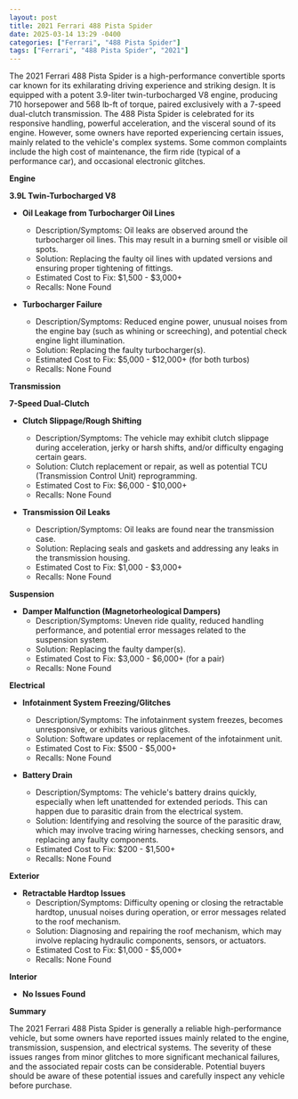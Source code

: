 ```yaml
---
layout: post
title: 2021 Ferrari 488 Pista Spider
date: 2025-03-14 13:29 -0400
categories: ["Ferrari", "488 Pista Spider"]
tags: ["Ferrari", "488 Pista Spider", "2021"]
---
```

The 2021 Ferrari 488 Pista Spider is a high-performance convertible sports car known for its exhilarating driving experience and striking design. It is equipped with a potent 3.9-liter twin-turbocharged V8 engine, producing 710 horsepower and 568 lb-ft of torque, paired exclusively with a 7-speed dual-clutch transmission. The 488 Pista Spider is celebrated for its responsive handling, powerful acceleration, and the visceral sound of its engine. However, some owners have reported experiencing certain issues, mainly related to the vehicle's complex systems. Some common complaints include the high cost of maintenance, the firm ride (typical of a performance car), and occasional electronic glitches.

**Engine**

**3.9L Twin-Turbocharged V8**

*   **Oil Leakage from Turbocharger Oil Lines**
    *   Description/Symptoms: Oil leaks are observed around the turbocharger oil lines. This may result in a burning smell or visible oil spots.
    *   Solution: Replacing the faulty oil lines with updated versions and ensuring proper tightening of fittings.
    *   Estimated Cost to Fix: $1,500 - $3,000+
    *   Recalls: None Found

*   **Turbocharger Failure**
    *   Description/Symptoms: Reduced engine power, unusual noises from the engine bay (such as whining or screeching), and potential check engine light illumination.
    *   Solution: Replacing the faulty turbocharger(s).
    *   Estimated Cost to Fix: $5,000 - $12,000+ (for both turbos)
    *   Recalls: None Found

**Transmission**

**7-Speed Dual-Clutch**

*   **Clutch Slippage/Rough Shifting**
    *   Description/Symptoms: The vehicle may exhibit clutch slippage during acceleration, jerky or harsh shifts, and/or difficulty engaging certain gears.
    *   Solution: Clutch replacement or repair, as well as potential TCU (Transmission Control Unit) reprogramming.
    *   Estimated Cost to Fix: $6,000 - $10,000+
    *   Recalls: None Found

*   **Transmission Oil Leaks**
    *   Description/Symptoms: Oil leaks are found near the transmission case.
    *   Solution: Replacing seals and gaskets and addressing any leaks in the transmission housing.
    *   Estimated Cost to Fix: $1,000 - $3,000+
    *   Recalls: None Found

**Suspension**

*   **Damper Malfunction (Magnetorheological Dampers)**
    *   Description/Symptoms: Uneven ride quality, reduced handling performance, and potential error messages related to the suspension system.
    *   Solution: Replacing the faulty damper(s).
    *   Estimated Cost to Fix: $3,000 - $6,000+ (for a pair)
    *   Recalls: None Found

**Electrical**

*   **Infotainment System Freezing/Glitches**
    *   Description/Symptoms: The infotainment system freezes, becomes unresponsive, or exhibits various glitches.
    *   Solution: Software updates or replacement of the infotainment unit.
    *   Estimated Cost to Fix: $500 - $5,000+
    *   Recalls: None Found

*   **Battery Drain**
    *   Description/Symptoms: The vehicle's battery drains quickly, especially when left unattended for extended periods. This can happen due to parasitic drain from the electrical system.
    *   Solution: Identifying and resolving the source of the parasitic draw, which may involve tracing wiring harnesses, checking sensors, and replacing any faulty components.
    *   Estimated Cost to Fix: $200 - $1,500+
    *   Recalls: None Found

**Exterior**

*   **Retractable Hardtop Issues**
    *   Description/Symptoms: Difficulty opening or closing the retractable hardtop, unusual noises during operation, or error messages related to the roof mechanism.
    *   Solution: Diagnosing and repairing the roof mechanism, which may involve replacing hydraulic components, sensors, or actuators.
    *   Estimated Cost to Fix: $1,000 - $5,000+
    *   Recalls: None Found

**Interior**

*   **No Issues Found**

**Summary**

The 2021 Ferrari 488 Pista Spider is generally a reliable high-performance vehicle, but some owners have reported issues mainly related to the engine, transmission, suspension, and electrical systems. The severity of these issues ranges from minor glitches to more significant mechanical failures, and the associated repair costs can be considerable. Potential buyers should be aware of these potential issues and carefully inspect any vehicle before purchase.

